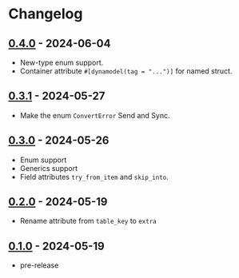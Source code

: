 # Changelog

## [0.4.0][] - 2024-06-04

- New-type enum support.
- Container attribute `#[dynamodel(tag = "...")]` for named struct.

## [0.3.1][] - 2024-05-27

- Make the enum `ConvertError` Send and Sync.

## [0.3.0][] - 2024-05-26

- Enum support
- Generics support
- Field attributes `try_from_item` and `skip_into`.

## [0.2.0][] - 2024-05-19

- Rename attribute from `table_key` to `extra`

## [0.1.0][] - 2024-05-19

- pre-release

[0.4.0]: https://github.com/kaicoh/dynamodel/releases/v0.4.0
[0.3.1]: https://github.com/kaicoh/dynamodel/releases/v0.3.1
[0.3.0]: https://github.com/kaicoh/dynamodel/releases/v0.3.0
[0.2.0]: https://github.com/kaicoh/dynamodel/releases/v0.2.0
[0.1.0]: https://github.com/kaicoh/dynamodel/releases/v0.1.0
